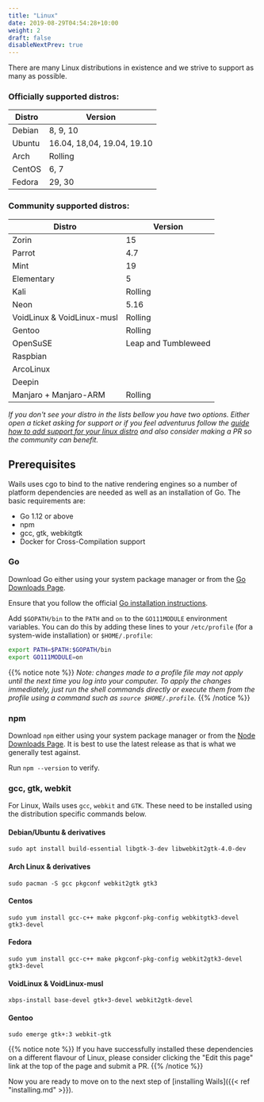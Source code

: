 ```yaml
---
title: "Linux"
date: 2019-08-29T04:54:28+10:00
weight: 2
draft: false
disableNextPrev: true
---
```


There are many Linux distributions in existence and we strive to support as many as possible. 

### Officially supported distros:

Distro  | Version
--------|--------
Debian  | 8, 9, 10
Ubuntu  | 16.04, 18,04, 19.04, 19.10
Arch    | Rolling
CentOS  | 6, 7
Fedora  | 29, 30


### Community supported distros:

Distro  | Version
--------|--------
Zorin   | 15
Parrot  | 4.7
Mint    | 19
Elementary | 5
Kali    | Rolling
Neon    | 5.16
VoidLinux & VoidLinux-musl | Rolling
Gentoo  | Rolling
OpenSuSE| Leap and Tumbleweed
Raspbian | 
ArcoLinux | 
Deepin | 
Manjaro + Manjaro-ARM | Rolling


_If you don't see your distro in the lists bellow you have two options. Either open a ticket asking for support or if you feel adventurus follow the [guide how to add support for your linux distro]({{}}) and also consider making a PR so the community  can benefit._


## Prerequisites

Wails uses cgo to bind to the native rendering engines so a number of platform dependencies are needed as well as an installation of Go. The basic requirements are:

- Go 1.12 or above
- npm
- gcc, gtk, webkitgtk
- Docker for Cross-Compilation support

### Go

Download Go either using your system package manager or from the [Go Downloads Page](https://golang.org/dl/).

Ensure that you follow the official [Go installation instructions](https://golang.org/doc/install#install). 

Add `$GOPATH/bin` to the `PATH` and `on` to the `GO111MODULE` environment variables. You can do this by adding these lines to your `/etc/profile` (for a system-wide installation) or `$HOME/.profile`:

```bash
export PATH=$PATH:$GOPATH/bin
export GO111MODULE=on
```

{{% notice note %}}
_Note: changes made to a profile file may not apply until the next time you log into your computer. To apply the changes immediately, just run the shell commands directly or execute them from the profile using a command such as `source $HOME/.profile`._
{{% /notice %}}

### npm

Download `npm` either using your system package manager or from the [Node Downloads Page](https://nodejs.org/en/download/). It is best to use the latest release as that is what we generally test against.

Run `npm --version` to verify.

### gcc, gtk, webkit

For Linux, Wails uses `gcc`, `webkit` and `GTK`. These need to be installed using the distribution specific commands below.

#### Debian/Ubuntu & derivatives

`sudo apt install build-essential libgtk-3-dev libwebkit2gtk-4.0-dev`

#### Arch Linux & derivatives

`sudo pacman -S gcc pkgconf webkit2gtk gtk3`

#### Centos

`sudo yum install gcc-c++ make pkgconf-pkg-config webkitgtk3-devel gtk3-devel`

#### Fedora

`sudo yum install gcc-c++ make pkgconf-pkg-config webkit2gtk3-devel gtk3-devel`

#### VoidLinux & VoidLinux-musl

`xbps-install base-devel gtk+3-devel webkit2gtk-devel`

#### Gentoo

`sudo emerge gtk+:3 webkit-gtk`


{{% notice note %}}
If you have successfully installed these dependencies on a different flavour of Linux, please consider clicking the "Edit this page" link at the top of the page and submit a PR.
{{% /notice %}}

Now you are ready to move on to the next step of [installing Wails]({{< ref "installing.md" >}}).
